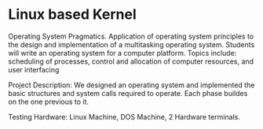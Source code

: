 # Linux based Kernel
Operating System Pragmatics. Application of operating system principles to the design and implementation of a multitasking operating system. Students will write an operating system for a computer platform. Topics include: scheduling of processes, control and allocation of computer resources, and user interfacing

Project Description: We designed an operating system and implemented the basic structures and system calls required to operate. Each phase buildes on the one previous to it.

Testing Hardware: Linux Machine, DOS Machine, 2 Hardware terminals.
